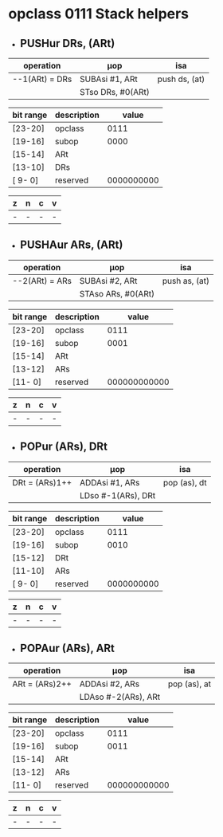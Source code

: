 # opclass 0111 Stack helpers

- ## PUSHur DRs, (ARt)

| operation      | µop                 | isa           |
|----------------|---------------------|---------------|
| --1(ARt) = DRs | SUBAsi #1, ARt      | push ds, (at) |
|                | STso   DRs, #0(ARt) |               |

| bit range | description | value      |
|-----------|-------------|------------|
| [23-20]   | opclass     | 0111       |
| [19-16]   | subop       | 0000       |
| [15-14]   | ARt         |            |
| [13-10]   | DRs         |            |
| [ 9- 0]   | reserved    | 0000000000 |

| z | n | c | v |
|---|---|---|---|
| - | - | - | - |

- ## PUSHAur ARs, (ARt)

| operation      | µop                 | isa           |
|----------------|---------------------|---------------|
| --2(ARt) = ARs | SUBAsi #2, ARt      | push as, (at) |
|                | STAso  ARs, #0(ARt) |               |

| bit range | description | value        |
|-----------|-------------|--------------|
| [23-20]   | opclass     | 0111         |
| [19-16]   | subop       | 0001         |
| [15-14]   | ARt         |              |
| [13-12]   | ARs         |              |
| [11- 0]   | reserved    | 000000000000 |

| z | n | c | v |
|---|---|---|---|
| - | - | - | - |

- ## POPur (ARs), DRt

| operation      | µop                  | isa          |
|----------------|----------------------|--------------|
| DRt = (ARs)1++ | ADDAsi #1, ARs       | pop (as), dt |
|                | LDso   #-1(ARs), DRt |              |

| bit range | description | value      |
|-----------|-------------|------------|
| [23-20]   | opclass     | 0111       |
| [19-16]   | subop       | 0010       |
| [15-12]   | DRt         |            |
| [11-10]   | ARs         |            |
| [ 9- 0]   | reserved    | 0000000000 |

| z | n | c | v |
|---|---|---|---|
| - | - | - | - |

- ## POPAur (ARs), ARt

| operation      | µop                  | isa          |
|----------------|----------------------|--------------|
| ARt = (ARs)2++ | ADDAsi #2, ARs       | pop (as), at |
|                | LDAso  #-2(ARs), ARt |              |

| bit range | description | value        |
|-----------|-------------|--------------|
| [23-20]   | opclass     | 0111         |
| [19-16]   | subop       | 0011         |
| [15-14]   | ARt         |              |
| [13-12]   | ARs         |              |
| [11- 0]   | reserved    | 000000000000 |

| z | n | c | v |
|---|---|---|---|
| - | - | - | - |
